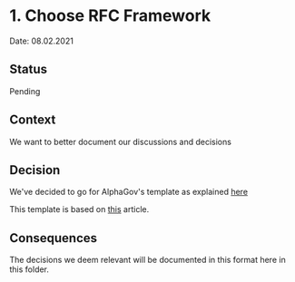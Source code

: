 # 1. Choose RFC Framework

<!-- 
    Date representing when the RFC was submittet for review 

    Example:
    Date: 08.02.2021
-->
Date: 08.02.2021

## Status
<!--
    Uncomment relevant status
-->

Pending

<!--
Accepted
Rejected
-->

## Context

<!--
    Short description of why this decision is needed

    Example:
    We want to better document our decisions
-->
We want to better document our discussions and decisions


## Decision

<!--
    Short summary of the decision

    Example:
    We've decided to go for AlphaGov's system as explained [here](https://github.com/alphagov/govuk-aws/blob/24d1ea513e58ee938043d71d09815a51229067bf/docs/architecture/decisions/0001-record-architecture-decisions.md)
-->
We've decided to go for AlphaGov's template as explained [here](https://github.com/alphagov/govuk-aws/blob/24d1ea513e58ee938043d71d09815a51229067bf/docs/architecture/decisions/0001-record-architecture-decisions.md)

This template is based on [this](http://thinkrelevance.com/blog/2011/11/15/documenting-architecture-decisions) article.

## Consequences

<!--
    Short description of positive and negative consequences of the decision

    Example:
    The decisions we deem relevant will be documented in this format here in this folder.
-->
The decisions we deem relevant will be documented in this format here in this folder.

